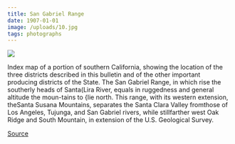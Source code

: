 ```yaml
---
title: San Gabriel Range
date: 1907-01-01
image: /uploads/10.jpg
tags: photographs
---
```


![](/uploads/10.jpg)

Index map of a portion of southern California, showing the location of the three districts described in this bulletin and of the other important producing districts of the State. The San Gabriel Range, in which rise the southerly heads of Santa(Lira River, equals in ruggedness and general altitude the moun-tains to {lie north. This range, with its western extension, theSanta Susana Mountains, separates the Santa Clara Valley fromthose of Los Angeles, Tujunga, and San Gabriel rivers, while stillfarther west Oak Ridge and South Mountain, in extension of the U.S. Geological Survey.

[Source](https://flic.kr/p/owe2r9)